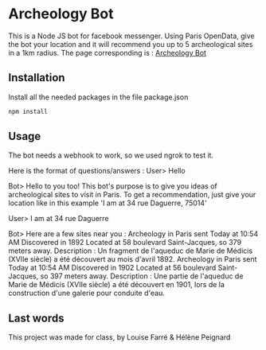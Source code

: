 # Archeology Bot

This is a Node JS bot for facebook messenger. Using Paris OpenData, give the bot 
your location and it will recommend you up to 5 archeological sites in a 1km radius.
The page corresponding is : [Archeology Bot](https://www.facebook.com/Archeology-in-Paris-107291978079144)

## Installation

Install all the needed packages in the file package.json

```bash
npm install
```

## Usage

The bot needs a webhook to work, so we used ngrok to test it.

Here is the format of questions/answers :
User> Hello

Bot> Hello to you too! 
This bot's purpose is to give you ideas of archeological sites to visit in Paris. 
To get a recommendation, just give your location like in this example 'I am at 34 rue Daguerre, 75014'

User> I am at 34 rue Daguerre

Bot> Here are a few sites near you :
Archeology in Paris sent Today at 10:54 AM
Discovered in 1892
Located at 58 boulevard Saint-Jacques, so 379 meters away.
Description : Un fragment de l'aqueduc de Marie de Médicis (XVIIe siècle) a été découvert au mois d'avril 1892.
Archeology in Paris sent Today at 10:54 AM
Discovered in 1902
Located at 56 boulevard Saint-Jacques, so 397 meters away.
Description : Une partie de l'aqueduc de Marie de Médicis (XVIIe siècle) a été découvert en 1901, lors de la construction d'une galerie pour conduite d'eau.

## Last words

This project was made for class, by Louise Farré & Hélène Peignard
